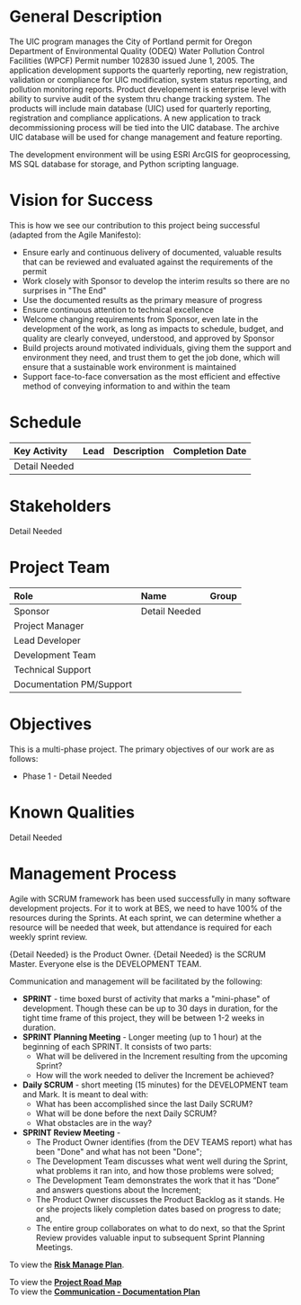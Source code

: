 # General Description #
The UIC program manages the City of Portland permit for Oregon Department of Environmental Quality (ODEQ) Water Pollution Control Facilities (WPCF) Permit number 102830 issued June 1, 2005. The application development supports the quarterly reporting, new registration, validation or compliance for UIC modification, system status reporting, and pollution monitoring reports. Product developement is enterprise level with ability to survive audit of the system thru change tracking system. The products will include main database (UIC) used for quarterly reporting, registration and compliance applications.  A new application to track decommissioning process will be tied into the UIC database. The archive UIC database will be used for change management and feature reporting.

The development environment will be using ESRI ArcGIS for geoprocessing, MS SQL database for storage, and Python scripting language.

# Vision for Success #
This is how we see our contribution to this project being successful (adapted from the Agile Manifesto):
  * Ensure early and continuous delivery of documented, valuable results that can be reviewed and evaluated against the requirements of the permit
  * Work closely with Sponsor to develop the interim results so there are no surprises in "The End"
  * Use the documented results as the primary measure of progress
  * Ensure continuous attention to technical excellence
  * Welcome changing requirements from Sponsor, even late in the development of the work, as long as impacts to schedule, budget, and quality are clearly conveyed, understood, and approved by Sponsor
  * Build projects around motivated individuals, giving them the support and environment they need, and trust them to get the job done, which will ensure that a sustainable work environment is maintained
  * Support face-to-face conversation as the most efficient and effective method of conveying information to and within the team

# Schedule #

| **Key Activity** | **Lead** | **Description** | **Completion Date** |
|:-----------------|:---------|:----------------|:--------------------|
| Detail Needed |  |  |  |

# Stakeholders #
Detail Needed

# Project Team #
| **Role** | **Name** | **Group** |
|:---------|:---------|:----------|
| Sponsor | Detail Needed |  |
| Project Manager |  |  |
| Lead Developer |  |  |
| Development Team |  |  |
| Technical Support |  |  |
| Documentation PM/Support |  |  |

# Objectives #

This is a multi-phase project. The primary objectives of our work are as follows:
  * Phase 1 - Detail Needed

# Known Qualities #
Detail Needed

# Management Process #

Agile with SCRUM framework has been used successfully in many software development projects. For it to work at BES, we need to have 100% of the resources during the Sprints. At each sprint, we can determine whether a resource will be needed that week, but attendance is required for each weekly sprint review.

{Detail Needed} is the Product Owner. {Detail Needed} is the SCRUM Master. Everyone else is the DEVELOPMENT TEAM.

Communication and management will be facilitated by the following:

  * **SPRINT** - time boxed burst of activity that marks a "mini-phase" of development. Though these can be up to 30 days in duration, for the tight time frame of this project, they will be between 1-2 weeks in duration.
  * **SPRINT Planning Meeting** - Longer meeting (up to 1 hour) at the beginning of each SPRINT. It consists of two parts:
    * What will be delivered in the Increment resulting from the upcoming Sprint?
    * How will the work needed to deliver the Increment be achieved?
  * **Daily SCRUM** - short meeting (15 minutes) for the DEVELOPMENT team and Mark. It is meant to deal with:
    * What has been accomplished since the last Daily SCRUM?
    * What will be done before the next Daily SCRUM?
    * What obstacles are in the way?
  * **SPRINT Review Meeting** -
    * The Product Owner identifies (from the DEV TEAMS report) what has been "Done" and what has not been "Done";
    * The Development Team discusses what went well during the Sprint, what problems it ran into, and how those problems were solved;
    * The Development Team demonstrates the work that it has “Done” and answers questions about the Increment;
    * The Product Owner discusses the Product Backlog as it stands. He or she projects likely completion dates based on progress to date; and,
    * The entire group collaborates on what to do next, so that the Sprint Review provides valuable input to subsequent Sprint Planning Meetings.

To view the **[Risk Manage Plan](riskManagementPlan.md)**.<div>To view the <b><a href='ProjectRoadMap.md'>Project Road Map</a></b><div>To view the <b><a href='CommunicationPlan.md'>Communication - Documentation Plan</a></b>